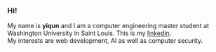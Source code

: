 ### Hi!

My name is **yiqun** and I am a computer engineering master student at Washington University in Saint Louis.
This is my [linkedin](https://www.linkedin.com/in/yiqun-dean-du-4b4583200).  
My interests are web development, AI as well as computer security. 
